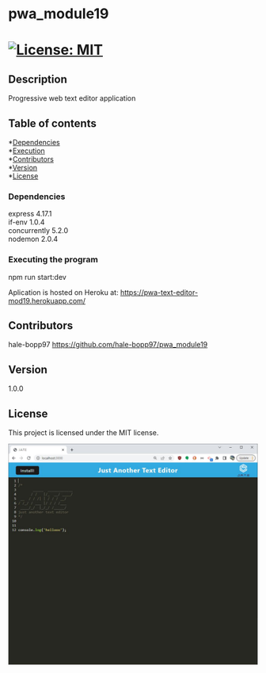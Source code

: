 # pwa_module19
# [![License: MIT](https://img.shields.io/badge/License-MIT-yellow.svg)](https://opensource.org/licenses/MIT)

## Description
Progressive web text editor application

## Table of contents
*[Dependencies](#dependencies)  
*[Execution](#installation)  
*[Contributors](#contributors)  
*[Version](#version)  
*[License](#license)  

### Dependencies
express 4.17.1    
if-env 1.0.4  
concurrently 5.2.0  
nodemon 2.0.4  

### Executing the program
npm run start:dev

Aplication is hosted on Heroku at: https://pwa-text-editor-mod19.herokuapp.com/

## Contributors
hale-bopp97 https://github.com/hale-bopp97/pwa_module19

## Version
1.0.0

## License
This project is licensed under the MIT license.

![screenshot](https://github.com/hale-bopp97/pwa_module19/blob/main/assets/Capture.JPG?raw=true)
    